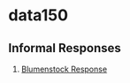 # data150

## Informal Responses 

1. [Blumenstock Response](https://github.com/sarah1xu/data150/main/blumenstock.html)
